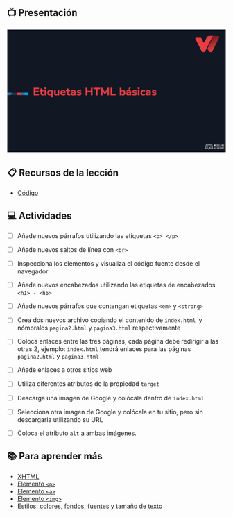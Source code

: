 ## :tv: Presentación

<div align="center">
  <a target="_blank" href="https://docs.google.com/presentation/d/1HEuXAtTO-PCQjystbP9g6qBet4u1MnhtPCQ3Y-BD6BE/edit?usp=sharing"><img src="assets/portada.jpg" alt="Da clic para ver la presentación"></a>
</div>

## :clipboard: Recursos de la lección

- [Código](https://github.com/wizelineacademy/web-development-bootcamp-project/tree/pre-curso/sesion_2.1.2/pre-curso/tribute-page)


## :computer: Actividades

- [ ] Añade nuevos párrafos utilizando las etiquetas `<p> </p>`
- [ ] Añade nuevos saltos de línea con `<br>`
- [ ] Inspecciona los elementos y visualiza el código fuente desde el navegador
- [ ] Añade nuevos encabezados utilizando las etiquetas de encabezados `<h1> - <h6>`
- [ ] Añade nuevos párrafos que contengan etiquetas `<em>` y `<strong>`
- [ ] Crea dos nuevos archivo copiando el contenido de `index.html `y nómbralos `pagina2.html` y `pagina3.html` respectivamente
- [ ] Coloca enlaces entre las tres páginas, cada página debe redirigir a las otras 2, ejemplo: `index.html` tendrá enlaces para las páginas `pagina2.html` y `pagina3.html`
- [ ] Añade enlaces a otros sitios web
- [ ] Utiliza diferentes atributos de la propiedad `target`
- [ ] Descarga una imagen de Google y colócala dentro de `index.html`
- [ ] Selecciona otra imagen de Google y colócala en tu sitio, pero sin descargarla utilizando su URL
- [ ] Coloca el atributo `alt` a ambas imágenes.



## :books: Para aprender más

- [XHTML](https://www.w3schools.com/html/html_xhtml.asp)
- [Elemento `<p>`](https://www.w3schools.com/html/html_paragraphs.asp)
- [Elemento `<a>`](https://developer.mozilla.org/es/docs/Web/HTML/Element/a)
- [Elemento `<img>`](https://developer.mozilla.org/es/docs/Web/HTML/Element/img)
- [Estilos: colores, fondos, fuentes y tamaño de texto](https://www.w3schools.com/html/html_styles.asp)
